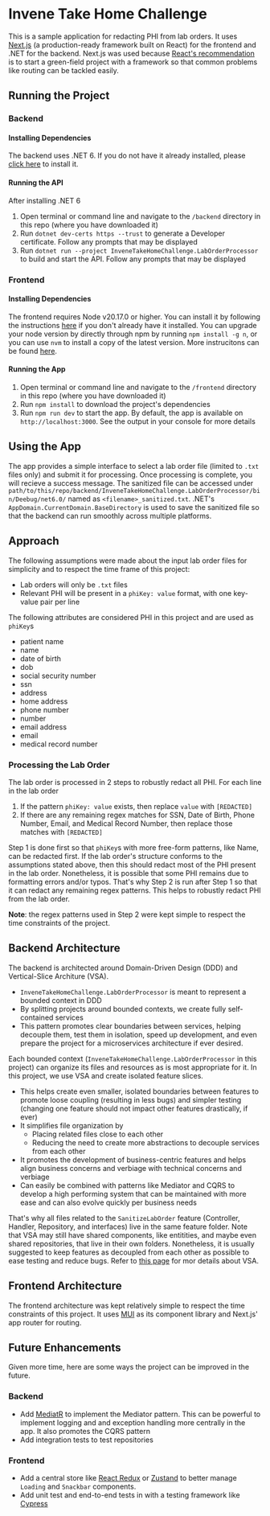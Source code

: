 # Invene Take Home Challenge

This is a sample application for redacting PHI from lab orders. It uses [Next.js](https://nextjs.org/) (a production-ready framework built on React) for the frontend and .NET for the backend. Next.js was used because [React's recommendation](https://react.dev/learn/creating-a-react-app) is to start a green-field project with a framework so that common problems like routing can be tackled easily. 

## Running the Project

### Backend

#### Installing Dependencies

The backend uses .NET 6. If you do not have it already installed, please [click here](https://dotnet.microsoft.com/en-us/download/dotnet/6.0) to install it.

#### Running the API

After installing .NET 6

1. Open terminal or command line and navigate to the `/backend` directory in this repo (where you have downloaded it)
2. Run `dotnet dev-certs https --trust` to generate a Developer certificate. Follow any prompts that may be displayed
3. Run `dotnet run --project InveneTakeHomeChallenge.LabOrderProcessor` to build and start the API. Follow any prompts that may be displayed

### Frontend

#### Installing Dependencies

The frontend requires Node v20.17.0 or higher. You can install it by following the instructions [here](https://nodejs.org/en/download) if you don't already have it installed. You can upgrade your node version by directly through npm by running `npm install -g n`, or you can use `nvm` to install a copy of the latest version. More instrucitons can be found [here](https://www.freecodecamp.org/news/how-to-update-node-and-npm-to-the-latest-version/).

#### Running the App

1. Open terminal or command line and navigate to the `/frontend` directory in this repo (where you have downloaded it)
2. Run `npm install` to download the project's dependencies
3. Run `npm run dev` to start the app. By default, the app is available on `http://localhost:3000`. See the output in your console for more details

## Using the App

The app provides a simple interface to select a lab order file (limited to `.txt` files only) and submit it for processing. Once processing is complete, you will recieve a success message. The sanitized file can be accessed under `path/to/this/repo/backend/InveneTakeHomeChallenge.LabOrderProcessor/bin/Deebug/net6.0/` named as `<filename>_sanitized.txt`. .NET's `AppDomain.CurrentDomain.BaseDirectory` is used to save the sanitized file so that the backend can run smoothly across multiple platforms.

## Approach

The following assumptions were made about the input lab order files for simplicity and to respect the time frame of this project:

- Lab orders will only be `.txt` files
- Relevant PHI will be present in a `phiKey: value` format, with one key-value pair per line

The following attributes are considered PHI in this project and are used as `phiKey`s

- patient name
- name
- date of birth
- dob
- social security number
- ssn
- address
- home address
- phone number
- number
- email address
- email
- medical record number

### Processing the Lab Order

The lab order is processed in 2 steps to robustly redact all PHI. For each line in the lab order

1. If the pattern `phiKey: value` exists, then replace `value` with `[REDACTED]`
2. If there are any remaining regex matches for SSN, Date of Birth, Phone Number, Email, and Medical Record Number, then replace those matches with `[REDACTED]`

Step 1 is done first so that `phiKey`s with more free-form patterns, like Name, can be redacted first. If the lab order's structure conforms to the assumptions stated above, then this should redact most of the PHI present in the lab order. Nonetheless, it is possible that some PHI remains due to formatting errors and/or typos. That's why Step 2 is run after Step 1 so that it can redact any remaining regex patterns. This helps to robustly redact PHI from the lab order.

**Note**: the regex patterns used in Step 2 were kept simple to respect the time constraints of the project. 

## Backend Architecture

The backend is architected around Domain-Driven Design (DDD) and Vertical-Slice Architure (VSA).

- `InveneTakeHomeChallenge.LabOrderProcessor` is meant to represent a bounded context in DDD
- By splitting projects around bounded contexts, we create fully self-contained services
- This pattern promotes clear boundaries between services, helping decouple them, test them in isolation, speed up development, and even prepare the project for a microservices architecture if ever desired. 

Each bounded context (`InveneTakeHomeChallenge.LabOrderProcessor` in this project) can organize its files and resources as is most appropriate for it. In this project, we use VSA and create isolated feature slices.

- This helps create even smaller, isolated boundaries between features to promote loose coupling (resulting in less bugs) and simpler testing (changing one feature should not impact other features drastically, if ever)
- It simplifies file organization by 
    - Placing related files close to each other
    - Reducing the need to create more abstractions to decouple services from each other
- It promotes the development of business-centric features and helps align business concerns and verbiage with technical concerns and verbiage
- Can easily be combined with patterns like Mediator and CQRS to develop a high performing system that can be maintained with more ease and can also evolve quickly per business needs

That's why all files related to the `SanitizeLabOrder` feature (Controller, Handler, Repository, and interfaces) live in the same feature folder. Note that VSA may still have shared components, like entitities, and maybe even shared repositories, that live in their own folders. Nonetheless, it is usually suggested to keep features as decoupled from each other as possible to ease testing and reduce bugs. Refer to [this page](https://www.milanjovanovic.tech/blog/vertical-slice-architecture) for mor details about VSA.

## Frontend Architecture

The frontend architecture was kept relatively simple to respect the time constraints of this project. It uses [MUI](https://mui.com/) as its component library and Next.js' app router for routing. 

## Future Enhancements

Given more time, here are some ways the project can be improved in the future.

### Backend

- Add [MediatR](https://github.com/jbogard/MediatR) to implement the Mediator pattern. This can be powerful to implement logging and and exception handling more centrally in the app. It also promotes the CQRS pattern
- Add integration tests to test repositories 

### Frontend

- Add a central store like [React Redux](https://react-redux.js.org/) or [Zustand](https://zustand.docs.pmnd.rs/getting-started/introduction) to better manage `Loading` and `Snackbar` components.
- Add unit test and end-to-end tests in with a testing framework like [Cypress](https://www.cypress.io/)